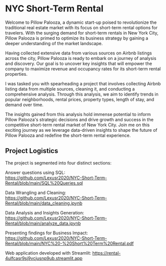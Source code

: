 # NYC Short-Term Rental

Welcome to Pillow Palooza, a dynamic start-up poised to revolutionize the traditional real estate market with its focus on short-term rental options for travelers. With the surging demand for short-term rentals in New York City, Pillow Palooza is primed to optimize its business strategy by gaining a deeper understanding of the market landscape.

Having collected extensive data from various sources on Airbnb listings across the city, Pillow Palooza is ready to embark on a journey of analysis and discovery. Our goal is to uncover key insights that will empower the company to maximize revenue and occupancy rates for its short-term rental properties.

I was tasked you with spearheading a project that involves collecting Airbnb listing data from multiple sources, cleaning it, and conducting a comprehensive analysis. Through this analysis, we aim to identify trends in popular neighborhoods, rental prices, property types, length of stay, and demand over time.

The insights gained from this analysis hold immense potential to inform Pillow Palooza's strategic decisions and drive growth and success in the competitive short-term rental market of New York City. Join me on this exciting journey as we leverage data-driven insights to shape the future of Pillow Palooza and redefine the short-term rental experience.


## Project Logistics

The project is segmented into four distinct sections:

Answer questions using SQL:                     
      https://github.com/Lexusr2020/NYC-Short-Term-Rental/blob/main/SQL%20Queries.sql

Data Wrangling and Cleaning:                    
      https://github.com/Lexusr2020/NYC-Short-Term-Rental/blob/main/data_cleaning.ipynb

Data Analysis and Insights Generation:          
      https://github.com/Lexusr2020/NYC-Short-Term-Rental/blob/main/analyze_data.ipynb

Presenting findings for Business Impact:        
      https://github.com/Lexusr2020/NYC-Short-Term-Rental/blob/main/NYC%20-%20Short%20Term%20Rental.pdf

Web application developed with Streamlit:
      https://rental-4ulfcasr9sj9vcjusnp9ub.streamlit.app




